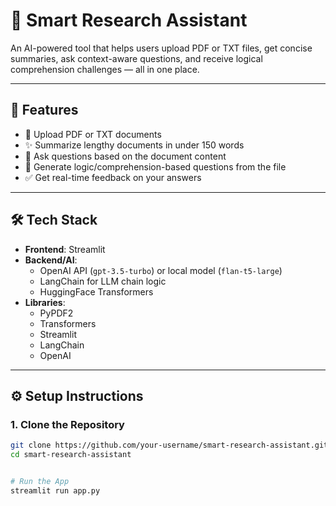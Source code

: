 # 📄 Smart Research Assistant

An AI-powered tool that helps users upload PDF or TXT files, get concise summaries, ask context-aware questions, and receive logical comprehension challenges — all in one place.

---

## 🚀 Features

- 📑 Upload PDF or TXT documents
- ✨ Summarize lengthy documents in under 150 words
- 💬 Ask questions based on the document content
- 🧠 Generate logic/comprehension-based questions from the file
- ✅ Get real-time feedback on your answers

---

## 🛠️ Tech Stack

- **Frontend**: Streamlit  
- **Backend/AI**:  
  - OpenAI API (`gpt-3.5-turbo`) or local model (`flan-t5-large`)  
  - LangChain for LLM chain logic  
  - HuggingFace Transformers  
- **Libraries**:  
  - PyPDF2  
  - Transformers  
  - Streamlit  
  - LangChain  
  - OpenAI  

---

## ⚙️ Setup Instructions

### 1. Clone the Repository
```bash
git clone https://github.com/your-username/smart-research-assistant.git
cd smart-research-assistant


# Run the App
streamlit run app.py

